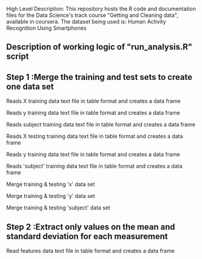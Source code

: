 High Level Description:
This repository hosts the R code and documentation files for the Data Science's track course "Getting and Cleaning data", available in coursera.
The dataset being used is: Human Activity Recognition Using Smartphones

Description of working logic of "run_analysis.R" script 
-------------------------------------------------------

Step 1 :Merge the training and test sets to create one data set 
---------------------------------------------------------------
Reads X training data text file in table format and creates a data frame

Reads y training data text file in table format and creates a data frame

Reads subject training data text file in table format and creates a data frame

Reads X testing training data text file in table format and creates a data frame

Reads y training data text file in table format and creates a data frame

Reads 'subject' training data text file in table format and creates a data frame
 
Merge training & testing 'x' data set 

Merge training & testing  'y' data set 

Merge training & testing 'subject' data set 


Step 2 :Extract only values on the mean and standard deviation for each measurement 
-----------------------------------------------------------------------------------
Read features data text file in table format and creates a data frame
